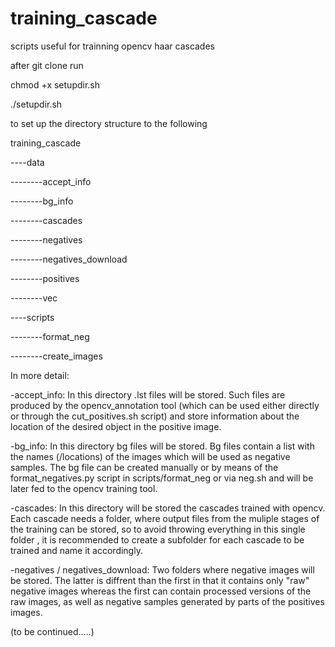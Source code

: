 # training_cascade
scripts useful for trainning opencv haar cascades

after git clone run

chmod +x setupdir.sh

./setupdir.sh

to set up the directory structure to the following

training_cascade

----data

--------accept_info

--------bg_info

--------cascades

--------negatives

--------negatives_download

--------positives

--------vec

----scripts

--------format_neg

--------create_images


In more detail:

-accept_info:
	In this directory .lst files will be stored. Such files are produced by the opencv_annotation tool (which can be used either directly or through the cut_positives.sh script) and store information about the location of the desired object in the positive image.

-bg_info:
	In this directory bg files will be stored. Bg files contain a list with the names (/locations) of the images which will be used as negative samples. The bg file can be created manually or by means of the format_negatives.py script in scripts/format_neg or via neg.sh and will be later fed to the opencv training tool.

-cascades:
	In this directory will be stored the cascades trained with opencv. Each cascade needs a folder, where output files from the muliple stages of the training can be stored, so to avoid throwing everything in this single folder , it is recommended to create a subfolder for each cascade to be trained and name it accordingly.

-negatives / negatives_download:
	Two folders where negative images will be stored. The latter is diffrent than the first in that it contains only "raw" negative images whereas the first can contain processed versions of the raw images, as well as negative samples generated by parts of the positives images.


(to be continued.....)




